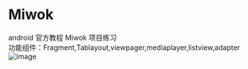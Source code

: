 # Miwok
android 官方教程 Miwok 项目练习  
功能组件：Fragment,Tablayout,viewpager,mediaplayer,listview,adapter  
![image](https://github.com/YUBINNN/Image/blob/master/android/miwok.png)
